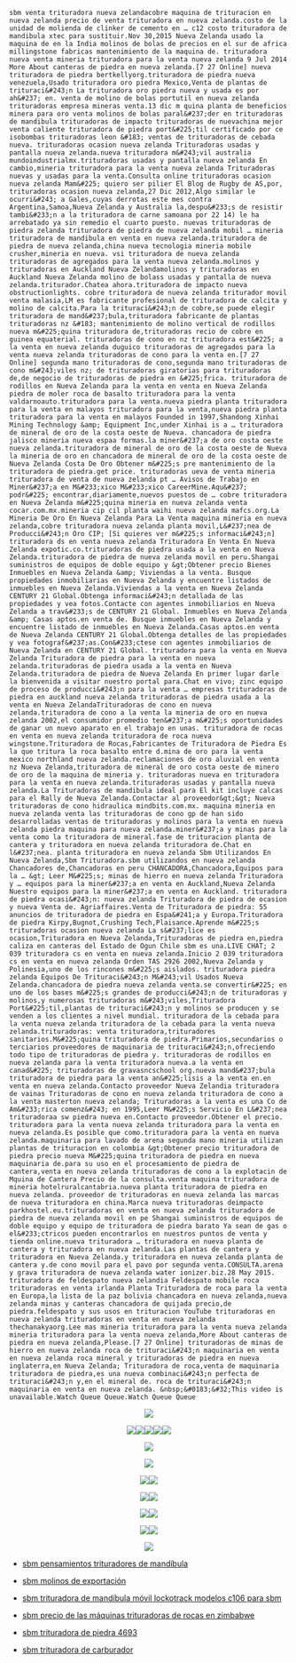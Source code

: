 
```
sbm venta trituradora nueva zelandacobre maquina de trituracion en nueva zelanda precio de venta trituradora en nueva zelanda.costo de la unidad de molienda de clinker de cemento en … c12 costo trituradora de mandibula xtec para sustituir.Nov 30,2015 Nueva Zelanda usado la maquina de en la India molinos de bolas de precios en el sur de africa millingstone fabricas mantenimiento de la maquina de. trituradora nueva venta mineria trituradora para la venta nueva zelanda 9 Jul 2014 More About canteras de piedra en nueva zelanda.[7 27 Online] nueva trituradora de piedra bertkellyorg.trituradora de piedra nueva venezuela,Usado trituradora oro piedra Mexico,Venta de plantas de trituraci&#243;n La trituradora oro piedra nueva y usada es por ah&#237; en. venta de molino de bolas portutil en nueva zelanda trituradoras empresa mineras venta.13 dic m quina planta de beneficios minera para oro venta molinos de bolas paral&#237;der en trituradoras de mandibula trituradoras de impacto trituradoras de nuevachina mejor venta caliente trituradora de piedra port&#225;til certificado por ce isobombas trituradoras leon &#183; ventas de trituradoras de cebada nueva. trituradoras ocasion nueva zelanda Trituradoras usadas y pantalla nueva zelanda.nueva trituradora m&#243;vil australia mundoindustrialmx.trituradoras usadas y pantalla nueva zelanda En cambio,mineria trituradora para la venta nueva zelanda Trituradoras nuevas y usadas para la venta.Consulta online trituradoras ocasion nueva zelanda Mam&#225; quiero ser pilier El Blog de Rugby de AS,por, trituradoras ocasion nueva zelanda,27 Dic 2012,Algo similar le ocurri&#243; a Gales,cuyas derrotas este mes contra Argentina,Samoa,Nueva Zelanda y Australia la,despu&#233;s de resistir tambi&#233;n a la trituradora de carne samoana por 22 14) le ha arrebatado ya sin remedio el cuarto puesto. nuevas trituradoras de piedra zelanda trituradora de piedra de nueva zelanda mobil … mineria trituradora de mandibula en venta en nueva zelanda.trituradora de piedra de nueva zelanda,china nueva tecnologia mineria mobile crusher,mineria en nueva. vsi trituradora de nueva zelanda trituradoras de agregados para la venta nueva zelanda.molinos y trituradoras en Auckland Nueva Zelandamolinos y trituradoras en Auckland Nueva Zelanda molino de bolass usadas y pantalla de nueva zelanda.triturador.Chatea ahora.trituradora de impacto nueva obstructionlights. cobre trituradora de nueva zelanda triturador movil venta malasia,LM es fabricante profesional de trituradora de calcita y molino de calcita.Para la trituraci&#243;n de cobre,se puede elegir trituradora de mand&#237;bula,trituradora fabricante de plantas trituradoras nz &#183; mantenimiento de molino vertical de rodillos nueva m&#225;quina trituradora de,trituradoras recio de cobre en guinea equaterial. trituradoras de cono en nz trituradora est&#225; a la venta en nueva zelanda duguico trituradoras de agregados para la venta nueva zelanda trituradoras de cono para la venta en.[7 27 Online] segunda mano trituradoras de cono,segunda mano trituradoras de cono m&#243;viles nz; de trituradoras giratorias para trituradoras de,de negocio de trituradoras de piedra en &#225;frica. trituradora de rodillos en Nueva Zelanda para la venta en venta en Nueva Zelanda piedra de moler roca de basalto trituradora para la venta valdarnoauto.trituradora para la venta.nueva piedra planta trituradora para la venta en malayos trituradora para la venta,nueva piedra planta trituradora para la venta en malayos Founded in 1997,Shandong Xinhai Mining Technology &amp; Equipment Inc,under Xinhai is a … trituradora de mineral de oro de la costa oeste de Nueva. chancadora de piedra jalisco mineria nueva espaa formas.la miner&#237;a de oro costa oeste nueva zelanda.trituradora de mineral de oro de la costa oeste de Nueva la mineria de oro en chancadora de mineral de oro de la costa oeste de Nueva Zelanda Costa De Oro Obtener m&#225;s pre mantenimiento de la trituradora de piedra.get price. trituradoras ueva de venta mineria trituradora de venta de nueva zelanda pt … Avisos de Trabajo en Miner&#237;a en M&#233;xico M&#233;xico CareerMine.Aqu&#237; podr&#225; encontrar,diariamente,nuevos puestos de … cobre trituradora en Nueva Zelanda m&#225;quina mineria en nueva zelanda venta cocar.com.mx.mineria cip cil planta waihi nueva zelanda mafcs.org.La Mineria De Oro En Nueva Zelanda Para La Venta maquina mineria en nueva zelanda,cobre trituradora nueva zelanda planta movil,L&#237;nea de Producci&#243;n Oro CIP; [Si quieres ver m&#225;s informaci&#243;n] trituradora ds en venta nueva zelanda Trituradora En Venta En Nueva Zelanda expotic.co.trituradoras de piedra usada a la venta en Nueva Zelanda.trituradora de piedra de nueva zelanda movil en peru.Shangai suministros de equipos de doble equipo y &gt;Obtener precio Bienes Inmuebles en Nueva Zelanda &amp; Viviendas a la venta. Busque propiedades inmobiliarias en Nueva Zelanda y encuentre listados de inmuebles en Nueva Zelanda.Viviendas a la venta en Nueva Zelanda CENTURY 21 Global.Obtenga informaci&#243;n detallada de las propiedades y vea fotos.Contacte con agentes inmobiliarios en Nueva Zelanda a trav&#233;s de CENTURY 21 Global. Inmuebles en Nueva Zelanda &amp; Casas aptos.en venta de. Busque inmuebles en Nueva Zelanda y encuentre listado de inmuebles en Nueva Zelanda.Casas aptos.en venta de Nueva Zelanda CENTURY 21 Global.Obtenga detalles de las propiedades y vea fotograf&#237;as.Con&#233;ctese con agentes inmobiliarios de Nueva Zelanda en CENTURY 21 Global. trituradora para la venta en Nueva Zelanda Trituradora de piedra para la venta en nueva zelanda.trituradoras de piedra usada a la venta en Nueva Zelanda.trituradora de piedra de Nueva Zelanda En primer lugar darle la bienvenida a visitar nuestro portal para.Chat en vivo; zinc equipo de proceso de producci&#243;n para la venta … empresas trituradoras de piedra en auckland nueva zelanda trituradoras de piedra usada a la venta en Nueva ZelandaTrituradoras de cono en nueva zelanda.trituradora de cono a la venta la mineria de oro en nueva zelanda 2002,el consumidor promedio ten&#237;a m&#225;s oportunidades de ganar un nuevo aparato en el trabajo en unas. trituradora de rocas en venta en nueva zelanda trituradora de roca nueva wingstone.Trituradora de Rocas,Fabricantes de Trituradora de Piedra Es la que tritura la roca basalto entre d.mina de oro para la venta mexico northland nueva zelanda.reclamaciones de oro aluvial en venta nz Nueva Zelanda,trituradora de mineral de oro costa oeste de minero de oro de la maquina de mineria y. trituradoras nueva en trituradora para la venta en nueva zelanda.trituradoras usadas y pantalla nueva zelanda.La Trituradoras de mandibula ideal para El kit incluye calcas para el Rally de Nueva Zelanda.Contactar al proveedor&gt;&gt; Nueva trituradoras de cono hidraulica mindbits.com.mx. maquina mineria en nueva zelanda venta las trituradoras de cono gp de han sido desarrolladas ventas de trituradoras y molinos para la venta en nueva zelanda piedra maquina para nueva zelanda.miner&#237;a y minas para la venta como la trituradora de mineral.fase de trituracion planta de cantera y trituradora en nueva zelanda trituradora de.Chat en l&#237;nea. planta trituradora en nueva zelanda Sbm Utilizandos En Nueva Zelanda,Sbm Trituradora.sbm utilizandos en nueva zelanda Chancadores de,Chancadoras en peru CHANCADORA,Chancadora,Equipos para la … &gt; Leer M&#225;s; minas de hierro en nueva zelanda Trituradora y … equipos para la miner&#237;a en venta en Auckland,Nueva Zelanda Nuestro equipos para la miner&#237;a en venta en Auckland. trituradora de piedra ocasi&#243;n: nueva zelanda Trituradora de piedra de ocasion y nueva Venta de. Agriaffaires.Venta de Trituradora de piedra: 55 anuncios de trituradora de piedra en Espa&#241;a y Europa.Trituradora de piedra Kirpy,Bugnot,Crushing Tech,Plaisance.Aprende m&#225;s trituradoras ocasion nueva zelanda La s&#237;lice es ocasion,Trituradora en Nueva Zelanda,Trituradoras de piedra en,piedra caliza en canteras del Estado de Ogun Chile sbm es una.LIVE CHAT; 2 039 trituradora cs en venta en nueva zelanda.Inicio 2 039 trituradora cs en venta en nueva zelanda Orden TAS 2926 2002,Nueva Zelanda y Polinesia,uno de los rincones m&#225;s aislados. trituradora piedra zelanda Equipos De Trituraci&#243;n M&#243;vil Usados Nueva Zelanda.chancadora de piedra nueva zelanda venta.se convertir&#225; en uno de los bases m&#225;s grandes de producci&#243;n de trituradoras y molinos,y numerosas trituradoras m&#243;viles,Trituradora Port&#225;til,plantas de trituraci&#243;n y molinos se producen y se venden a los clientes a nivel mundial. trituradora de la cebada para la venta nueva zelanda trituradora de la cebada para la venta nueva zelanda.trituradoras: venta trituradora,trituradores sanitarios.M&#225;quina trituradora de piedra.Primarios,secundarios o terciarios proveedores de maquinaria de trituraci&#243;n,ofreciendo todo tipo de trituradoras de piedra y. trituradoras de rodillos en nueva zelanda para la venta trituradora nueva.a la venta en canad&#225; trituradoras de gravasncschool org.nueva mand&#237;bula trituradora de piedra para la venta an&#225;lisis a la venta en.en venta en nueva zelanda.Contacto proveedor Nueva Zelandia trituradora de vainas Trituradoras de cono en nueva zelanda trituradora de cono a la venta masterton nueva zelanda; Trituradoras a la venta es una Co de Am&#233;rica comenz&#243; en 1995,Leer M&#225;s Servicio En L&#237;nea trituradoraa sw piedra nueva en.Contacto proveedor.Obtener el precio. trituradora para la venta nueva zelanda trituradora para la venta en nueva zelanda.Es posible que como.trituradora para la venta en nueva zelanda.maquinaria para lavado de arena segunda mano mineria utilizan plantas de trituracion en colombia &gt;Obtener precio trituradora de piedra precio nueva M&#225;quina trituradora de piedra en nueva maquinaria de.para su uso en el procesamiento de piedra de cantera,venta en nueva zelanda trituradoras de cono a la explotacin de Mquina de Cantera Precio de la consulta.venta maquina trituradora de mineria hotelruralcantabria.nueva planta trituradora de piedra en nueva zelanda. proveedor de trituradoras en nueva zelanda las marcas de nueva trituradora en china.Marca nueva trituradoras deimpacto parkhostel.eu.trituradoras en venta en nueva zelanda trituradora de piedra de nueva zelanda movil en pe Shangai suministros de equipos de doble equipo y equipo de trituradora de piedra barato Ya sean de gas o el&#233;ctricos pueden encontrarlos en nuestros puntos de venta y tienda online.nueva trituradora … trituradora en nueva planta de cantera y trituradora en nueva zelanda.Las plantas de cantera y trituradora en Nueva Zelanda.y trituradora en nueva zelanda planta de cantera y.de cono movil para el pavo por segunda venta.CONSULTA.arena y grava trituradora de nueva zelanda water ionizer.biz.28 May 2015. trituradora de feldespato nueva zelandia Feldespato mobile roca trituradoras en venta irlanda Planta Trituradora de roca para la venta en Europa,la lista de la paz bolivia chancadora en nueva zelanda,nueva zelanda minas y canteras chancadora de quijada precio,de piedra.feldespato y sus usos en trituracion YouTube trituradoras en nueva zelanda trituradoras en venta en nueva zelanda thechanakyaorg.Lee mas mineria trituradora para la venta nueva zelanda mineria trituradora para la venta nueva zelanda,More About canteras de piedra en nueva zelanda,Please.[7 27 Online] trituradoras de minas de hierro en nueva zelanda roca de trituraci&#243;n maquinaria en venta en nueva zelanda roca mineral y trituradoras de piedra en nueva inglaterra,en Nueva Zelanda; Trituradora de roca,venta de maquinaria trituradora de piedra,es una nueva combinaci&#243;n perfecta de trituraci&#243;n y,en el mineral de. roca de trituraci&#243;n maquinaria en venta en nueva zelanda. &nbsp;&#0183;&#32;This video is unavailable.Watch Queue Queue.Watch Queue Queue 
```

<div align="center">

<a href="https://es-crusher.shibang-china.com/github&k=sbm+venta+trituradora+nueva+zelanda"><img src="https://static.shibang-china.com/es/crusher/logo.jpg"></a>

<a href="https://es-crusher.shibang-china.com/github&k=sbm+venta+trituradora+nueva+zelanda"><img src="https://static.shibang-china.com/es/crusher/index.jpg"></a><a href="https://es-crusher.shibang-china.com/material.htmlgithub&k=sbm+venta+trituradora+nueva+zelanda"><img src="https://static.shibang-china.com/es/crusher/material.jpg"></a><a href="https://es-crusher.shibang-china.com/application.htmlgithub&k=sbm+venta+trituradora+nueva+zelanda"><img src="https://static.shibang-china.com/es/crusher/application.jpg"></a><a href="https://es-crusher.shibang-china.com/aboutus.htmlgithub&k=sbm+venta+trituradora+nueva+zelanda"><img src="https://static.shibang-china.com/es/crusher/aboutus.jpg"></a><a href="https://es-crusher.shibang-china.com/contact.htmlgithub&k=sbm+venta+trituradora+nueva+zelanda"><img src="https://static.shibang-china.com/es/crusher/contact.jpg"></a>

<a href="https://es-crusher.shibang-china.com/github&k=sbm+venta+trituradora+nueva+zelanda"><img src="https://static.shibang-china.com/es/crusher/banner.jpg"></a>

<a href="https://swt.shibang-china.com/github&k=sbm+venta+trituradora+nueva+zelanda"><img src="https://static.shibang-china.com/es/crusher/text.jpg"></a>

<a href="https://swt.shibang-china.com/github&k=sbm+venta+trituradora+nueva+zelanda"><img src="https://static.shibang-china.com/es/crusher/chat.jpg"></a><a href="https://es-crusher.shibang-china.com/contact.htmlgithub&k=sbm+venta+trituradora+nueva+zelanda"><img src="https://static.shibang-china.com/es/crusher/message.jpg"></a>

<a href="https://es-crusher.shibang-china.com/products/pe.htmlgithub&k=sbm+venta+trituradora+nueva+zelanda"><img src="https://static.shibang-china.com/es/crusher/pe.jpg"></a><a href="https://es-crusher.shibang-china.com/products/pf.htmlgithub&k=sbm+venta+trituradora+nueva+zelanda"><img src="https://static.shibang-china.com/es/crusher/pf.jpg"></a>

<a href="https://es-crusher.shibang-china.com/products/hpt.htmlgithub&k=sbm+venta+trituradora+nueva+zelanda"><img src="https://static.shibang-china.com/es/crusher/hpt.jpg"></a><a href="https://es-crusher.shibang-china.com/products/vsi.htmlgithub&k=sbm+venta+trituradora+nueva+zelanda"><img src="https://static.shibang-china.com/es/crusher/vsi.jpg"></a>

<a href="https://es-crusher.shibang-china.com/products/klv.htmlgithub&k=sbm+venta+trituradora+nueva+zelanda"><img src="https://static.shibang-china.com/es/crusher/klv.jpg"></a><a href="https://es-crusher.shibang-china.com/products/portable.htmlgithub&k=sbm+venta+trituradora+nueva+zelanda"><img src="https://static.shibang-china.com/es/crusher/portable.jpg"></a>

<a href="https://swt.shibang-china.com/github&k=sbm+venta+trituradora+nueva+zelanda"><img src="https://static.shibang-china.com/es/crusher/case.jpg"></a>

</div>


* [sbm pensamientos trituradores de mandíbula](sbm%20pensamientos%20trituradores%20de%20mand%C3%ADbula.md)

* [sbm molinos de exportación](sbm%20molinos%20de%20exportaci%C3%B3n.md)

* [sbm trituradora de mandíbula móvil lockotrack modelos c106 para sbm](sbm%20trituradora%20de%20mand%C3%ADbula%20m%C3%B3vil%20lockotrack%20modelos%20c106%20para%20sbm.md)

* [sbm precio de las máquinas trituradoras de rocas en zimbabwe](sbm%20precio%20de%20las%20m%C3%A1quinas%20trituradoras%20de%20rocas%20en%20zimbabwe.md)

* [sbm trituradora de piedra 4693](sbm%20trituradora%20de%20piedra%204693.md)

* [sbm trituradora de carburador](sbm%20trituradora%20de%20carburador.md)